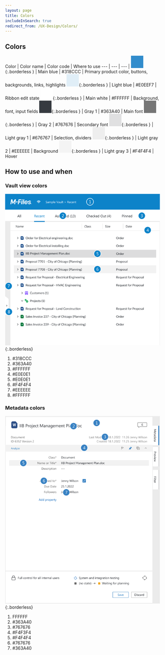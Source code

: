 ```yaml
---
layout: page
title: Colors
includeInSearch: true
redirect_from: /UX-Design/Colors/
---
```


## Colors

Color | Color name  | Color code  | Where to use
--- | --- | --- |
![Main blue](Main-blue.png){:.borderless } | Main blue | #318CCC | Primary product color, buttons, backgrounds, links, highlights
![Light blue](Light-blue.png){:.borderless } | Light blue | #E0EEF7 | Ribbon edit state
![White](White.png){:.borderless } | Main white | #FFFFFF | Background, font, input fields
![Gray 1](Gray1.png){:.borderless } | Gray 1 | #363A40 | Main font
![Gray 2](Gray2.png){:.borderless } | Gray 2 | #767676 | Secondary font
![Light gray 1](Light-gray1.png){:.borderless } | Light gray 1 | #676767 | Selection, dividers
![Light gray 2](Light-gray2.png){:.borderless } | Light gray 2 | #EEEEEE | Background
![Light gray 3](Light-gray3.png){:.borderless } | Light gray 3 | #F4F4F4 | Hover

## How to use and when

### Vault view colors

![Vault view colors](Vault-view-colors.png){:.borderless}

1.	#318CCC
2.	#363A40
3.	#FFFFFF
4.	#E0E0E1
5.	#E0E0E1
6.	#F4F4F4
7.	#EEEEEE
8.	#FFFFFF

### Metadata colors

![Metadata colors](Metadata-colors.png){:.borderless}

1.	FFFFFF
2.	#363A40
3.	#767676
4.	#F4F3F4
5.	#F4F4F4
6.	#767676
7.	#363A40
